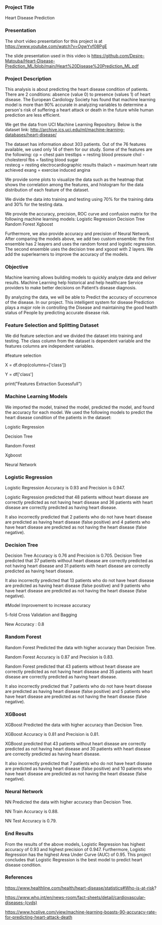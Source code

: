 ### Project Title

Heart Disease Prediction

### Presentation

The short video presentation for this project is at https://www.youtube.com/watch?v=OgwYvf08PgE


The slide presentation used in this video is https://github.com/Desire-Matouba/Heart-Disease-Prediction_ML/blob/main/Heart%20Disease%20Prediction_ML.pdf

### Project Description 

This analysis is about predicting the heart disease condition of patients. There are 2 conditions: absence (value 0) to presence (values 1) of heart disease. The European Cardiology Society has found that machine learning  model is more than 90% accurate in analyzing variables to determine a person's risk of suffering a heart attack or death in the future while human prediction are less efficient.

We get the data from UCI Machine Learning Repository. Below is the dataset link:
http://archive.ics.uci.edu/ml/machine-learning-databases/heart-disease/

The dataset has information about 303 patients. Out of the 76 features available, we used only 14 of them for our study. Some of the features are the following:
cp = chest pain
trestbps = resting blood pressure
chol - cholesterol
fbs = fasting blood sugar      
restecg = resting electrocardiographic results
thalach = maximum heart rate achieved
exang = exercise induced angina

We provide some plots to visualize the data such as the heatmap that shows the correlation among the features, and histogram for the data distribution of each feature of the dataset.

We divide the data into training and testing using 70% for the training data and 30% for the testing data. 

We provide the accuracy, precision, ROC curve and confusion matrix for the following machine learning models:
Logistic Regression
Decision Tree  
Random Forest
Xgboost

Furthermore, we also provide accuracy and precision of Neural Network. 
After comparing the models above, we add two custom ensemble: the first ensemble has 2 leayers and uses the random forest and logistic regression. The second ensemble uses the decision tree and xgoost with 2 layers. We add the superlearners to improve the accuracy of the models.

### Objective

Machine learning allows building models to quickly analyze data and deliver results. Machine Learning help historical and help healthcare Service providers to make better decisions on Patient’s disease diagnosis.

By analyzing the data, we will be able to Predict the accuracy of occurrence of the disease. In our project. This intelligent system for disease Prediction plays a major role in controlling the Disease and maintaining the good health status of People by predicting accurate disease risk.


### Feature Selection and Splitting Dataset

We did feature selection and we divided the dataset into training and testing. The class column from the dataset  is dependent variable and the features columns are independent variables.

#feature selection

X = df.drop(columns=['class'])

Y = df['class']

print("Features Extraction Sucessfull")


### Machine Learning Models 

We imported the model, trained the model, predicted the model, and found the accuracy for each model. We used the following models to predict the heart disease condition of the patients in the dataset:

Logistic Regression

Decision Tree

Random Forest

Xgboost

Neural Network

### Logistic Regression 

Logistic Regression Accuracy is 0.93 and Precision is 0.947.

Logistic Regression predicted that 48 patients without heart
disease are correctly predicted as not having heart disease and 36
patients with heart disease are correctly predicted as having heart
disease.

It also incorrectly predicted that 2 patients who do not have heart
disease are predicted as having heart disease (false positive) and 4
patients who have heart disease are predicted as not having the
heart disease (false negative).

### Decision Tree 

Decision Tree Accuracy is 0.76 and Precision is 0.705.
Decision Tree predicted that 37 patients without heart disease are correctly
predicted as not having heart disease and 31 patients with heart disease are
correctly predicted as having heart disease.

It also incorrectly predicted that 13 patients who do not have heart disease
are predicted as having heart disease (false positive) and 9 patients who have
heart disease are predicted as not having the heart disease (false negative).

#Model Improvement to increase accuracy

5-fold Cross Validation and Bagging

New Accuracy : 0.8

### Random Forest

Random Forest Predicted the data with higher accuracy than Decision Tree. 

Random Forest Accuracy is 0.87 and Precision is 0.83.

Random Forest predicted that 43 patients without heart disease are correctly
predicted as not having heart disease and 35 patients with heart disease are
correctly predicted as having heart disease.

It also incorrectly predicted that 7 patients who do not have heart disease are
predicted as having heart disease (false positive) and 5 patients who have heart
disease are predicted as not having the heart disease (false negative).

### XGBoost 

XGBoost Predicted the data with higher accuracy than Decision Tree. 

XGBoost Accuracy is 0.81 and Precision is 0.81.

XGBoost predicted that 43 patients without heart disease are correctly predicted
as not having heart disease and 30 patients with heart disease are correctly
predicted as having heart disease.

It also incorrectly predicted that 7 patients who do not have heart disease are
predicted as having heart disease (false positive) and 10 patients who have heart
disease are predicted as not having the heart disease (false negative).

### Neural Network 

NN Predicted the data with higher accuracy than Decision Tree. 

NN Train Accuracy is 0.88.

NN Test Accuracy is 0.79.

### End Results 

From the results of the above models, Logistic Regression has highest accuracy of 0.93 and highest precision of 0.947. Furthermore, Logistic Regression has the highest Area Under Curve (AUC) of 0.95. This project concludes that Logistic Regression is the best model to predict heart disease condition.

### References 

https://www.healthline.com/health/heart-disease/statistics#Who-is-at-risk?

https://www.who.int/en/news-room/fact-sheets/detail/cardiovascular-diseases-(cvds)

https://www.hcplive.com/view/machine-learning-boasts-90-accuracy-rate-for-predicting-heart-attack-death


```python

```

